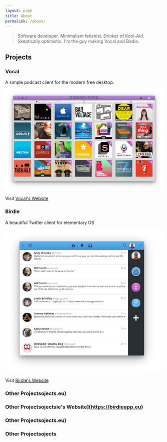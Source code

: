 ```yaml
---
layout: page
title: About
permalink: /about/
---
```

> Software developer. Minimalism fetishist. Drinker of Kool-Aid. Skeptically optimistic. I'm the guy making Vocal and Birdie.

## Projects

### Vocal
A simple podcast client for the modern free desktop.

![](https://raw.githubusercontent.com/nathandyer/nathandyer.github.io/master/img/vocal.png)

Visit [Vocal's Website](https://vocalproject.net)

### Birdie
A beautiful Twitter client for elementary OS

![](https://raw.githubusercontent.com/nathandyer/nathandyer.github.io/master/img/birdie.png)

Visit [Birdie's Website](https://birdieapp.eu)

### Other Projectsojects.eu)

### Other Projectsojectsie's Website](https://birdieapp.eu)

### Other Projectsojects.eu)

### Other Projectsojects
